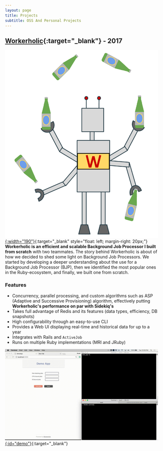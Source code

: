 ```yaml
---
layout: page
title: Projects
subtitle: OSS And Personal Projects
---
```


## [Workerholic](https://workerholic.github.io){:target="_blank"} - 2017

[![workerholic](/img/workerholic_logo-1.png){:width="190"}](https://workerholic.github.io){:target="_blank" style="float: left; margin-right: 20px;"}
**Workerholic is an efficient and scalable Background Job Processor I built from scratch** with two teammates. The story behind Workerholic is about of how we decided to shed some light on Background Job Processors. We started by developing a deeper understanding about the use for a Background Job Processor (BJP), then we identified the most popular ones in the Ruby-ecosystem, and finally, we built one from scratch.

### Features

- Concurrency, parallel processing, and custom algorithms such as ASP (Adaptive and Successive Provisioning) algorithm, effectively putting **Workerholic's performance on par with Sidekiq's**
- Takes full advantage of Redis and its features (data types, efficiency, DB snapshots)
- High configurability through an easy-to-use CLI
- Provides a Web UI displaying real-time and historical data for up to a year
- Integrates with Rails and `ActiveJob`
- Runs on multiple Ruby implementations (MRI and JRuby)

[![demo_workerholic](/img/demo_workerholic_0.gif){:id="demo"}](https://workerholic.github.io){:target="_blank"}
